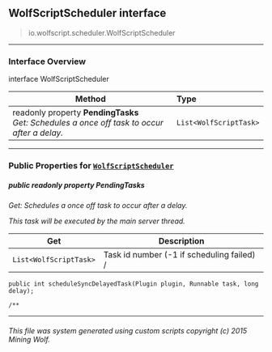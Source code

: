 ## WolfScriptScheduler __interface__

>io.wolfscript.scheduler.WolfScriptScheduler

---

### Interface Overview

interface WolfScriptScheduler

Method | Type   
--- | :--- 
 readonly property __PendingTasks__ <br> _Get: Schedules a once off task to occur after a delay._ | `List<WolfScriptTask>`



---


### Public Properties for [`WolfScriptScheduler`](WolfScriptScheduler.md)

##### <a id='pendingtasks'></a>public  readonly property __PendingTasks__

_Get: Schedules a once off task to occur after a delay. <p> This task will be executed by the main server thread._

Get | Description
--- | --- 
`List<WolfScriptTask>` | Task id number (-1 if scheduling failed) /
    public int scheduleSyncDelayedTask(Plugin plugin, Runnable task, long delay);

    /**



---


###### This file was system generated using custom scripts copyright (c) 2015 Mining Wolf.
	


